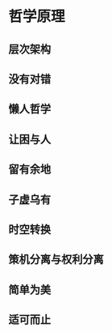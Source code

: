 # 哲学原理

## 层次架构

## 没有对错

## 懒人哲学

## 让困与人

## 留有余地

## 子虚乌有

## 时空转换

## 策机分离与权利分离

## 简单为美

## 适可而止